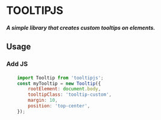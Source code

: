 # TOOLTIPJS
##### A simple library that creates custom tooltips on elements.
## Usage
### Add JS

####
```javascript
    import Tooltip from 'tooltipjs';
    const myTooltip = new Tooltip({
        rootElement: document.body,
        tooltipClass: 'tooltip-custom',
        margin: 10,
        position: 'top-center',
    });
```
